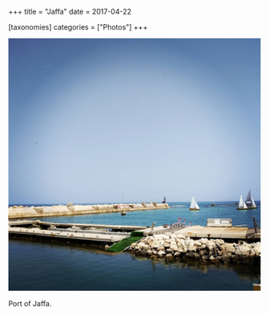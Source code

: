 +++
title = "Jaffa"
date = 2017-04-22

[taxonomies]
categories = ["Photos"]
+++

![Jaffa](jaffa.jpeg)

Port of Jaffa.
